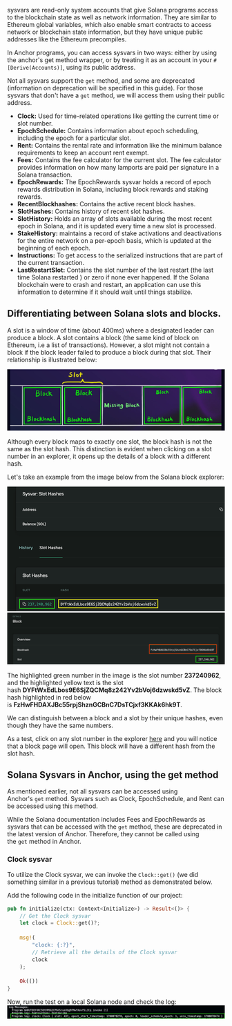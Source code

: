 sysvars are read-only system accounts that give Solana programs access to the blockchain state as well as network information. They are similar to Ethereum global variables, which also enable smart contracts to access network or blockchain state information, but they have unique public addresses like the Ethereum precompiles.

In Anchor programs, you can access sysvars in two ways: either by using the anchor's get method wrapper, or by treating it as an account in your `#[Derive(Accounts)]`, using its public address.

Not all sysvars support the `get` method, and some are deprecated (information on deprecation will be specified in this guide). For those sysvars that don't have a `get` method, we will access them using their public address.

-   **Clock:** Used for time-related operations like getting the current time or slot number.
-   **EpochSchedule:** Contains information about epoch scheduling, including the epoch for a particular slot.
-   **Rent:** Contains the rental rate and information like the minimum balance requirements to keep an account rent exempt.
-   **Fees:** Contains the fee calculator for the current slot. The fee calculator provides information on how many lamports are paid per signature in a Solana transaction.
-   **EpochRewards:** The EpochRewards sysvar holds a record of epoch rewards distribution in Solana, including block rewards and staking rewards.
-   **RecentBlockhashes:** Contains the active recent block hashes.
-   **SlotHashes:** Contains history of recent slot hashes.
-   **SlotHistory:** Holds an array of slots available during the most recent epoch in Solana, and it is updated every time a new slot is processed.
-   **StakeHistory:** maintains a record of stake activations and deactivations for the entire network on a per-epoch basis, which is updated at the beginning of each epoch.
-   **Instructions:** To get access to the serialized instructions that are part of the current transaction.
-   **LastRestartSlot:** Contains the slot number of the last restart (the last time Solana restarted ) or zero if none ever happened. If the Solana blockchain were to crash and restart, an application can use this information to determine if it should wait until things stabilize.

Differentiating between Solana slots and blocks.
------------------------------------------------

A slot is a window of time (about 400ms) where a designated leader can produce a block. A slot contains a block (the same kind of block on Ethereum, i.e a list of transactions). However, a slot might not contain a block if the block leader failed to produce a block during that slot. Their relationship is illustrated below:

![alt text](image.png)

Although every block maps to exactly one slot, the block hash is not the same as the slot hash. This distinction is evident when clicking on a slot number in an explorer, it opens up the details of a block with a different hash.

Let's take an example from the image below from the Solana block explorer:

![alt text](image-1.png)
![alt text](image-2.png)

The highlighted green number in the image is the slot number **237240962**, and the highlighted yellow text is the slot hash **DYFtWxEdLbos9E6SjZQCMq8z242Yv2bVoj6dzwskd5vZ**. The block hash highlighted in red below is **FzHwFHDAXJBc55rpjShznGCBnC7DsTCjxf3KKAk6hk9T**.

We can distinguish between a block and a slot by their unique hashes, even though they have the same numbers.

As a test, click on any slot number in the explorer [here](https://explorer.solana.com/address/SysvarS1otHashes111111111111111111111111111/slot-hashes?cluster=testnet) and you will notice that a block page will open. This block will have a different hash from the slot hash.


Solana Sysvars in Anchor, using the get method
-----------------------------------------------

As mentioned earlier, not all sysvars can be accessed using Anchor's `get` method. Sysvars such as Clock, EpochSchedule, and Rent can be accessed using this method.

While the Solana documentation includes Fees and EpochRewards as sysvars that can be accessed with the `get` method, these are deprecated in the latest version of Anchor. Therefore, they cannot be called using the `get` method in Anchor.


### Clock sysvar

To utilize the Clock sysvar, we can invoke the `Clock::get()` (we did something similar in a previous tutorial) method as demonstrated below.

Add the following code in the initialize function of our project:

```rust
pub fn initialize(ctx: Context<Initialize>) -> Result<()> {
    // Get the Clock sysvar
    let clock = Clock::get()?;

    msg!(
        "clock: {:?}",
        // Retrieve all the details of the Clock sysvar
        clock
    );

    Ok(())
}
```

Now, run the test on a local Solana node and check the log:
![alt text](image-3.png)
